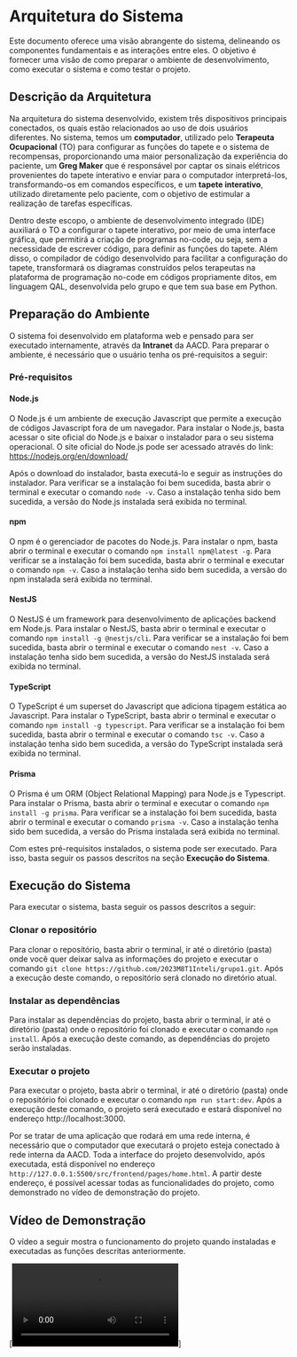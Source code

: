 # Arquitetura do Sistema
Este documento oferece uma visão abrangente do sistema, delineando os componentes fundamentais e as interações entre eles. O objetivo é fornecer uma visão de como preparar o ambiente de desenvolvimento, como executar o sistema e como testar o projeto.

## Descrição da Arquitetura
Na arquitetura do sistema desenvolvido, existem três dispositivos principais conectados, os quais estão relacionados ao uso de dois usuários diferentes. No sistema, temos um **computador**, utilizado pelo **Terapeuta Ocupacional** (TO) para configurar as funções do tapete e o sistema de recompensas, proporcionando uma maior personalização da experiência do paciente, um **Greg Maker** que é responsável por captar os sinais elétricos provenientes do tapete interativo e enviar para o computador interpretá-los, transformando-os em comandos específicos, e um **tapete interativo**, utilizado diretamente pelo paciente, com o objetivo de estimular a realização de tarefas específicas.

Dentro deste escopo, o ambiente de desenvolvimento integrado (IDE) auxiliará o TO a configurar o tapete interativo, por meio de uma interface gráfica, que permitirá a criação de programas no-code, ou seja, sem a necessidade de escrever código, para definir as funções do tapete. Além disso, o compilador de código desenvolvido para facilitar a configuração do tapete, transformará os diagramas construídos pelos terapeutas na plataforma de programação no-code em códigos propriamente ditos, em linguagem QAL, desenvolvida pelo grupo e que tem sua base em Python.

## Preparação do Ambiente
O sistema foi desenvolvido em plataforma web e pensado para ser executado internamente, através da **Intranet** da AACD. Para preparar o ambiente, é necessário que o usuário tenha os pré-requisitos a seguir:

### Pré-requisitos
#### Node.js
O Node.js é um ambiente de execução Javascript que permite a execução de códigos Javascript fora de um navegador. Para instalar o Node.js, basta acessar o site oficial do Node.js e baixar o instalador para o seu sistema operacional. O site oficial do Node.js pode ser acessado através do link: https://nodejs.org/en/download/

Após o download do instalador, basta executá-lo e seguir as instruções do instalador. Para verificar se a instalação foi bem sucedida, basta abrir o terminal e executar o comando `node -v`. Caso a instalação tenha sido bem sucedida, a versão do Node.js instalada será exibida no terminal.

#### npm
O npm é o gerenciador de pacotes do Node.js. Para instalar o npm, basta abrir o terminal e executar o comando `npm install npm@latest -g`. Para verificar se a instalação foi bem sucedida, basta abrir o terminal e executar o comando `npm -v`. Caso a instalação tenha sido bem sucedida, a versão do npm instalada será exibida no terminal.

#### NestJS
O NestJS é um framework para desenvolvimento de aplicações backend em Node.js. Para instalar o NestJS, basta abrir o terminal e executar o comando `npm install -g @nestjs/cli`. Para verificar se a instalação foi bem sucedida, basta abrir o terminal e executar o comando `nest -v`. Caso a instalação tenha sido bem sucedida, a versão do NestJS instalada será exibida no terminal.

#### TypeScript
O TypeScript é um superset do Javascript que adiciona tipagem estática ao Javascript. Para instalar o TypeScript, basta abrir o terminal e executar o comando `npm install -g typescript`. Para verificar se a instalação foi bem sucedida, basta abrir o terminal e executar o comando `tsc -v`. Caso a instalação tenha sido bem sucedida, a versão do TypeScript instalada será exibida no terminal.

#### Prisma
O Prisma é um ORM (Object Relational Mapping) para Node.js e Typescript. Para instalar o Prisma, basta abrir o terminal e executar o comando `npm install -g prisma`. Para verificar se a instalação foi bem sucedida, basta abrir o terminal e executar o comando `prisma -v`. Caso a instalação tenha sido bem sucedida, a versão do Prisma instalada será exibida no terminal.

Com estes pré-requisitos instalados, o sistema pode ser executado. Para isso, basta seguir os passos descritos na seção **Execução do Sistema**.

## Execução do Sistema
Para executar o sistema, basta seguir os passos descritos a seguir:

### Clonar o repositório
Para clonar o repositório, basta abrir o terminal, ir até o diretório (pasta) onde você quer deixar salva as informações do projeto e executar o comando `git clone https://github.com/2023M8T1Inteli/grupo1.git`. Após a execução deste comando, o repositório será clonado no diretório atual.

### Instalar as dependências
Para instalar as dependências do projeto, basta abrir o terminal, ir até o diretório (pasta) onde o repositório foi clonado e executar o comando `npm install`. Após a execução deste comando, as dependências do projeto serão instaladas.

### Executar o projeto
Para executar o projeto, basta abrir o terminal, ir até o diretório (pasta) onde o repositório foi clonado e executar o comando `npm run start:dev`. Após a execução deste comando, o projeto será executado e estará disponível no endereço http://localhost:3000.

Por se tratar de uma aplicação que rodará em uma rede interna, é necessário que o computador que executará o projeto esteja conectado à rede interna da AACD. Toda a interface do projeto desenvolvido, após executada, está disponível no endereço `http://127.0.0.1:5500/src/frontend/pages/home.html`. A partir deste endereço, é possível acessar todas as funcionalidades do projeto, como demonstrado no vídeo de demonstração do projeto.


## Vídeo de Demonstração
O vídeo a seguir mostra o funcionamento do projeto quando instaladas e executadas as funções descritas anteriormente.

[![Vídeo de Demonstração](./img/video-demo.mp4)]
